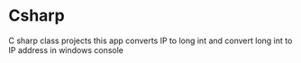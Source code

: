 # Csharp
C sharp class projects
this app converts IP to long int and convert long int to IP address in windows console
